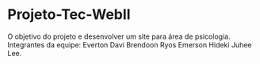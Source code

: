 # Projeto-Tec-WebII
O objetivo do projeto e desenvolver um site para área de psicologia.
Integrantes da equipe:
Everton Davi
Brendoon Ryos
Emerson Hideki
Juhee Lee.
